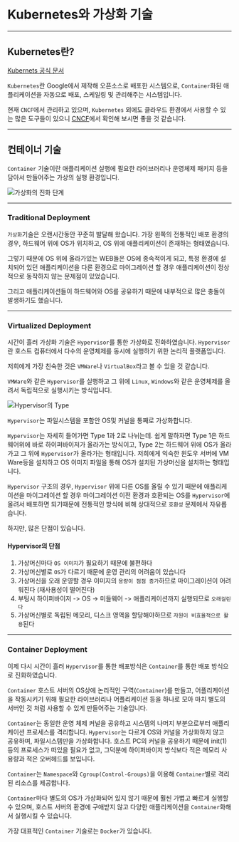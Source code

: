 # Kubernetes와 가상화 기술

---

## Kubernetes란?
[Kubernets 공식 문서](https://kubernetes.io/ko/)

`Kubernetes`란 Google에서 제작해 오픈소스로 배포한 시스템으로,
`Container`화된 애플리케이션을 자동으로 배포, 스케일링 및 관리해주는 시스템입니다.

현재 `CNCF`에서 관리하고 있으며, `Kubernetes` 외에도 클라우드 환경에서 사용할 수 있는 많은 도구들이 있으니 [CNCF](https://www.cncf.io/)에서 확인해 보시면 좋을 것 같습니다.

---

## 컨테이너 기술

`Container` 기술이란 애플리케이션 실행에 필요한 라이브러리나 운영체제 패키지 등을 담아서 만들어주는 가상의 실행 환경입니다.

![가상화의 진화 단계](https://images.velog.io/images/squarebird/post/4caf0205-1ce0-483f-bd13-ac8c1380b910/image.png)

---

### Traditional Deployment

`가상화`기술은 오랜시간동안 꾸준히 발달해 왔습니다.
가장 왼쪽의 전통적인 배포 환경의 경우,
하드웨어 위에 OS가 위치하고, OS 위에 애플리케이션이 존재하는 형태였습니다.

그렇기 때문에 OS 위에 올라가있는 WEB들은 OS에 종속적이게 되고,
특정 환경에 설치되어 있던 애플리케이션을 다른 환경으로 마이그레이션 할 경우 애플리케이션이 정상적으로 동작하지 않는 문제점이 있었습니다.

그리고 애플리케이션들이 하드웨어와 OS를 공유하기 때문에 내부적으로 많은 충돌이 발생하기도 했습니다.

---

### Virtualized Deployment

시간이 흘러 가상화 기술은 `Hypervisor`를 통한 가상화로 진화하였습니다.
`Hypervisor`란 호스트 컴퓨터에서 다수의 운영체제를 동시에 실행하기 위한 논리적 플랫폼입니다.

저희에게 가장 친숙한 것은 `VMWare`나 `VirtualBox`라고 볼 수 있을 것 같습니다.

`VMWare`와 같은 `Hypervisor`를 실행하고 그 위에 `Linux`, `Windows`와 같은 운영체제를 올려서 독립적으로 실행시키는 방식입니다.

![Hypervisor의 Type](https://images.velog.io/images/squarebird/post/82cfe7f3-0947-4226-b7f6-7fa65e22c45f/image.png)

`Hypervisor`는 파일시스템을 포함안 OS및 커널을 통째로 가상화합니다.

`Hypervisor`는 자세히 들어가면 Type 1과 2로 나뉘는데.
쉽게 말하자면 Type 1은 하드웨어위에 바로 하이퍼바이저가 올라가는 방식이고,
Type 2는 하드웨어 위에 OS가 올라가고 그 위에 `Hypervisor`가 올라가는 형태입니다.
저희에게 익숙한 윈도우 서버에 VM Ware등을 설치하고 OS 이미지 파일을 통해 OS가 설치된 가상머신을 설치하는 형태입니다.

`Hypervisor` 구조의 경우, `Hypervisor` 위에 다른 OS를 올릴 수 있기 때문에
애플리케이션을 마이그레이션 할 경우 마이그레이션 이전 환경과 호환되는 OS를 `Hypervisor`에 올려서 배포하면 되기때문에 전통적인 방식에 비해 상대적으로 `호환성` 문제에서 자유롭습니다.

하지만, 많은 단점이 있습니다.

#### Hypervisor의 단점

1. 가상머신마다 `OS 이미지`가 필요하기 때문에 불편하다
2. 가상머신별로 `OS`가 다르기 때문에 운영 관리의 어려움이 있습니다
3. 가상머신을 오래 운영할 경우 이미지의 `용량이 점점 증가`하므로 마이그레이션이 어려워진다
   (재사용성이 떨어진다)
4. 부팅시 하이퍼바이저 -> OS -> 미들웨어 -> 애플리케이션까지 실행되므로 `오래걸린다`
5. 가상머신별로 독립된 메모리, 디스크 영역을 할당해야하므로 `자원이 비효율적으로 활용`된다

---

### Container Deployment

이제 다시 시간이 흘러 `Hypervisor`를 통한 배포방식은 `Container`를 통한 배포 방식으로 진화하였습니다.

`Container` 호스트 서버의 OS상에 논리적인 구역(`Container`)를 만들고, 어플리케이션을 작동시키기 위해 필요한 라이브러리나 어플리케이션 등을 하나로 모아 마치 별도의 서버인 것 처럼 사용할 수 있게 만들어주는 기술입니다.

`Container`는 동일한 운영 체제 커널을 공유하고 시스템의 나머지 부분으로부터 애플리케이션 프로세스를 격리합니다.
`Hypervisor`는 다르게 OS와 커널을 가상화하지 않고 공유하며, 파일시스템만을 가상화합니다.
호스트 PC의 커널을 공유하기 때문에 init(1)등의 프로세스가 떠있을 필요가 없고,
그덕분에 하이퍼바이저 방식보다 적은 메모리 사용량과 적은 오버헤드를 보입니다.

`Container`는 `Namespace`와 `Cgroup(Control-Groups)`을 이용해 `Container`별로 격리된 리소스를 제공합니다.

`Container`마다 별도의 OS가 가상화되어 있지 않기 때문에 훨씬 가볍고 빠르게 실행할 수 있으며,
호스트 서버의 환경에 구애받지 않고 다양한 애플리케이션을 `Container`화해서 실행시킬 수 있습니다.

가장 대표적인 `Container` 기술로는 `Docker`가 있습니다.

